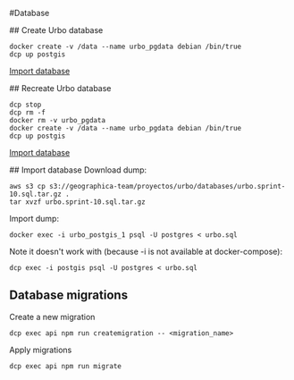 #Database

## Create Urbo database
```
docker create -v /data --name urbo_pgdata debian /bin/true
dcp up postgis
```

[Import database](#import-database)

## Recreate Urbo database

```
dcp stop
dcp rm -f
docker rm -v urbo_pgdata
docker create -v /data --name urbo_pgdata debian /bin/true
dcp up postgis
```

[Import database](#import-database)

## Import database
Download dump:
```
aws s3 cp s3://geographica-team/proyectos/urbo/databases/urbo.sprint-10.sql.tar.gz .
tar xvzf urbo.sprint-10.sql.tar.gz
```

Import dump:
```
docker exec -i urbo_postgis_1 psql -U postgres < urbo.sql
```
Note it doesn't work with (because -i is not available at docker-compose):
```
dcp exec -i postgis psql -U postgres < urbo.sql
```


## Database migrations

Create a new migration
```
dcp exec api npm run createmigration -- <migration_name>
```

Apply migrations
```
dcp exec api npm run migrate
```

